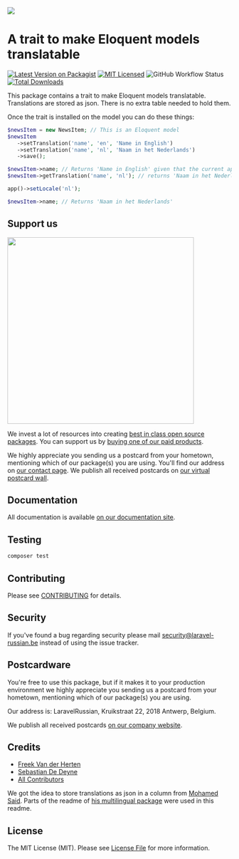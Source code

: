 [<img src="https://github-ads.s3.eu-central-1.amazonaws.com/support-ukraine.svg?t=1" />](https://supportukrainenow.org)

# A trait to make Eloquent models translatable

[![Latest Version on Packagist](https://img.shields.io/packagist/v/laravel-russian/laravel-translatable.svg?style=flat-square)](https://packagist.org/packages/laravel-russian/laravel-translatable)
[![MIT Licensed](https://img.shields.io/badge/license-MIT-brightgreen.svg?style=flat-square)](LICENSE.md)
![GitHub Workflow Status](https://img.shields.io/github/workflow/status/laravel-russian/laravel-translatable/run-tests?label=tests)
[![Total Downloads](https://img.shields.io/packagist/dt/laravel-russian/laravel-translatable.svg?style=flat-square)](https://packagist.org/packages/laravel-russian/laravel-translatable)

This package contains a trait to make Eloquent models translatable. Translations are stored as json. There is no extra table needed to hold them.

Once the trait is installed on the model you can do these things:

```php
$newsItem = new NewsItem; // This is an Eloquent model
$newsItem
   ->setTranslation('name', 'en', 'Name in English')
   ->setTranslation('name', 'nl', 'Naam in het Nederlands')
   ->save();

$newsItem->name; // Returns 'Name in English' given that the current app locale is 'en'
$newsItem->getTranslation('name', 'nl'); // returns 'Naam in het Nederlands'

app()->setLocale('nl');

$newsItem->name; // Returns 'Naam in het Nederlands'
```

## Support us

[<img src="https://github-ads.s3.eu-central-1.amazonaws.com/laravel-translatable.jpg?t=1" width="419px" />](https://laravel-russian.be/github-ad-click/laravel-translatable)

We invest a lot of resources into creating [best in class open source packages](https://laravel-russian.be/open-source). You can support us by [buying one of our paid products](https://laravel-russian.be/open-source/support-us).

We highly appreciate you sending us a postcard from your hometown, mentioning which of our package(s) you are using. You'll find our address on [our contact page](https://laravel-russian.be/about-us). We publish all received postcards on [our virtual postcard wall](https://laravel-russian.be/open-source/postcards).

## Documentation

All documentation is available [on our documentation site](https://laravel-russian.be/docs/laravel-translatable).

## Testing

```bash
composer test
```

## Contributing

Please see [CONTRIBUTING](https://github.com/laravel-russian/.github/blob/main/CONTRIBUTING.md) for details.

## Security

If you've found a bug regarding security please mail [security@laravel-russian.be](mailto:security@laravel-russian.be) instead of using the issue tracker.

## Postcardware

You're free to use this package, but if it makes it to your production environment we highly appreciate you sending us a postcard from your hometown, mentioning which of our package(s) you are using.

Our address is: LaravelRussian, Kruikstraat 22, 2018 Antwerp, Belgium.

We publish all received postcards [on our company website](https://laravel-russian.be/en/opensource/postcards).

## Credits

-   [Freek Van der Herten](https://github.com/freekmurze)
-   [Sebastian De Deyne](https://github.com/sebastiandedeyne)
-   [All Contributors](../../contributors)

We got the idea to store translations as json in a column from [Mohamed Said](https://github.com/themsaid). Parts of the readme of [his multilingual package](https://github.com/themsaid/laravel-multilingual) were used in this readme.

## License

The MIT License (MIT). Please see [License File](LICENSE.md) for more information.
